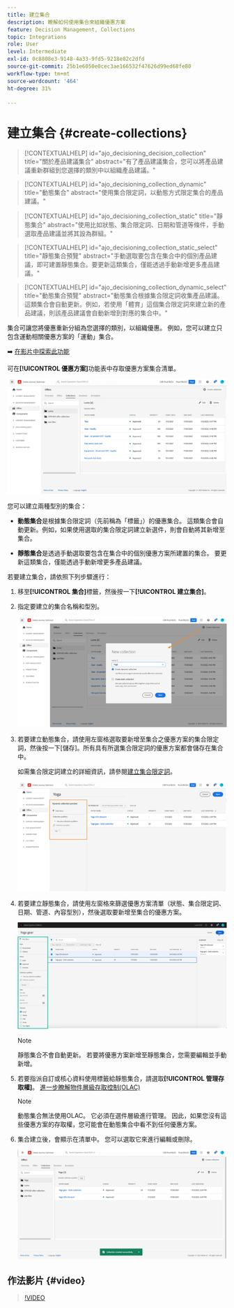 ```yaml
---
title: 建立集合
description: 瞭解如何使用集合來組織優惠方案
feature: Decision Management, Collections
topic: Integrations
role: User
level: Intermediate
exl-id: 0c8808e3-9148-4a33-9fd5-9218e02c2dfd
source-git-commit: 25b1e6050e0cec3ae166532f47626d99ed68fe80
workflow-type: tm+mt
source-wordcount: '464'
ht-degree: 31%

---
```


# 建立集合 {#create-collections}

>[!CONTEXTUALHELP]
>id="ajo_decisioning_decision_collection"
>title="關於產品建議集合"
>abstract="有了產品建議集合，您可以將產品建議重新群組到您選擇的類別中以組織產品建議。"

>[!CONTEXTUALHELP]
>id="ajo_decisioning_collection_dynamic"
>title="動態集合"
>abstract="使用集合限定詞，以動態方式限定集合的產品建議。"

>[!CONTEXTUALHELP]
>id="ajo_decisioning_collection_static"
>title="靜態集合"
>abstract="使用比如狀態、集合限定詞、日期和管道等條件，手動選取產品建議並將其設為群組。"

>[!CONTEXTUALHELP]
>id="ajo_decisioning_collection_static_select"
>title="靜態集合預覽"
>abstract="手動選取要包含在集合中的個別產品建議，即可建置靜態集合。要更新這類集合，僅能透過手動新增更多產品建議。"

>[!CONTEXTUALHELP]
>id="ajo_decisioning_collection_dynamic_select"
>title="動態集合預覽"
>abstract="動態集合根據集合限定詞收集產品建議。這類集合會自動更新。例如，若使用「體育」這個集合限定詞來建立新的產品建議，則該產品建議會自動新增到對應的集合中。"

集合可讓您將優惠重新分組為您選擇的類別，以組織優惠。 例如，您可以建立只包含運動相關優惠方案的「運動」集合。

➡️ [在影片中探索此功能](#video)

可在&#x200B;**[!UICONTROL 優惠方案]**&#x200B;功能表中存取優惠方案集合清單。

![](../assets/collections_list.png)

您可以建立兩種型別的集合：

* **動態集合**&#x200B;是根據集合限定詞（先前稱為「標籤」）的優惠集合。 這類集合會自動更新。例如，如果使用選取的集合限定詞建立新選件，則會自動將其新增至集合。

* **靜態集合**&#x200B;是透過手動選取要包含在集合中的個別優惠方案所建置的集合。 要更新這類集合，僅能透過手動新增更多產品建議。

若要建立集合，請依照下列步驟進行：

1. 移至&#x200B;**[!UICONTROL 集合]**&#x200B;標籤，然後按一下&#x200B;**[!UICONTROL 建立集合]**。

1. 指定要建立的集合名稱和型別。

   ![](../assets/collection_create.png)

1. 若要建立動態集合，請使用左窗格選取要新增至集合之優惠方案的集合限定詞，然後按一下[儲存]。**&#x200B;** 所有具有所選集合限定詞的優惠方案都會儲存在集合中。

   如需集合限定詞建立的詳細資訊，請參閱[建立集合限定詞](../offer-library/creating-tags.md)。

   ![](../assets/dynamic_collection.png)

1. 若要建立靜態集合，請使用左窗格來篩選優惠方案清單（狀態、集合限定詞、日期、管道、內容型別），然後選取要新增至集合的優惠方案。

   ![](../assets/static_collection.png)

   >[!NOTE]
   >
   >靜態集合不會自動更新。 若要將優惠方案新增至靜態集合，您需要編輯並手動新增。

1. 若要指派自訂或核心資料使用標籤給靜態集合，請選取&#x200B;**[!UICONTROL 管理存取權]**。 [進一步瞭解物件層級存取控制(OLAC)](../../administration/object-based-access.md)

   >[!NOTE]
   >
   >動態集合無法使用OLAC。 它必須在選件層級進行管理。 因此，如果您沒有這些優惠方案的存取權，您可能會在動態集合中看不到任何優惠方案。

1. 集合建立後，會顯示在清單中。 您可以選取它來進行編輯或刪除。

   ![](../assets/collection_created.png)

## 作法影片 {#video}

>[!VIDEO](https://video.tv.adobe.com/v/329376?quality=12)


